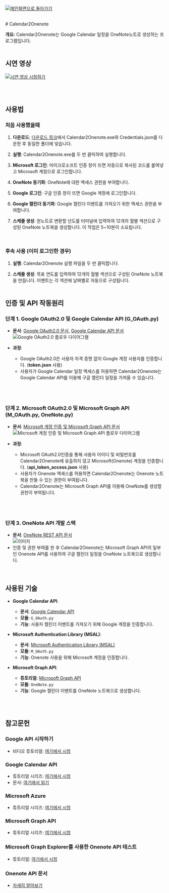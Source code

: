 [![메인화면으로 돌아가기](https://img.shields.io/badge/메인화면으로_돌아가기-blueviolet.svg)](https://github.com/juho-creator/Calendar2Onenote/blob/main/README.KR.md)

</br>
# Calendar2Onenote

**개요:** Calendar2Onenote는 Google Calendar 일정을 OneNote노트로 생성하는 프로그램입니다.
<br><br>

## 시연 영상
[![시연 영상 시청하기](https://img.youtube.com/vi/kQ-CY51pwEo/0.jpg)](https://www.youtube.com/watch?v=kQ-CY51pwEo)

<!-- 적용 가능한 경우 여기에 데모 콘텐츠 추가 -->
<br><br>

## 사용법

### 처음 사용했을때

1. **다운로드**: [다운로드 링크](https://github.com/juho-creator/OneNoteSyncScheduler/releases)에서 Calendar2Onenote.exe와 Credentials.json를 다운한 후 동일한 폴더에 넣습니다.

2. **실행**: Calendar2Onenote.exe를 두 번 클릭하여 실행합니다.

3. **Microsoft 로그인**: 마이크로소프트 인증 창이 뜨면 자동으로 복사된 코드를 붙여넣고 Microsoft 계정으로 로그인합니다.

4. **OneNote 동기화**: OneNote에 대한 액세스 권한을 부여합니다.

5. **Google 로그인**: 구글 인증 창이 뜨면 Google 계정에 로그인합니다.

6. **Google 캘린더 동기화**: Google 캘린더 이벤트를 가져오기 위한 액세스 권한을 부여합니다.

7. **스케줄 생성**: 원노트로 변환할 년도를 터미널에 입력하여 12개의 월별 섹션으로 구성된 OneNote 노트북을 생성합니다. 이 작업은 5~10분이 소요됩니다.
<br>

### 후속 사용 (이미 로그인한 경우)

1. **실행**: Calendar2Onenote 실행 파일을 두 번 클릭합니다.

2. **스케줄 생성**: 목표 연도를 입력하여 12개의 월별 섹션으로 구성된 OneNote 노트북을 만듭니다. 이벤트는 각 섹션에 날짜별로 자동으로 구성됩니다.
<br><br>


## 인증 및 API 작동원리
### 단계 1. Google OAuth2.0 및 Google Calendar API (G_OAuth.py)
- **문서**: [Google OAuth2.0 문서](https://developers.google.com/workspace/guides/auth-overview?hl=ko), [Google Calendar API 문서](https://developers.google.com/calendar/api/quickstart/python?hl=ko)
<br>![Google OAuth2.0 플로우 다이어그램](https://github.com/juho-creator/OneNoteSyncScheduler/assets/72856990/26717732-7e98-4da7-b845-eebff57423e6)

- **과정**:
  - Google OAuth2.0은 사용자 자격 증명 없이 Google 계정 사용자를 인증합니다. (**token.json** 사용)
  - 사용자가 Google Calendar 일정 액세스를 허용하면 Calendar2Onenote는 Google Calendar API를 이용해 구글 캘린더 일정을 가져올 수 있습니다. <br><br><br><br>






### 단계 2. Microsoft OAuth2.0 및 Microsoft Graph API (M_OAuth.py, OneNote.py)
- **문서**: [Microsoft 계정 인증 및 Microsoft Graph API 문서](https://learn.microsoft.com/en-us/azure/active-directory/develop/msal-authentication-flows)
<br>![Microsoft 계정 인증 및 Microsoft Graph API 플로우 다이어그램](https://github.com/juho-creator/OneNoteSyncScheduler/assets/72856990/e1df5d9b-e7e4-4e8f-8bba-fb4b8e718fab)

- **과정**:
  - Microsoft OAuth2.0인증을 통해 사용자 아이디 및 비밀번호를 Calendar2Onenote에 유출하지 않고 Microsoft(Onenote) 계정을 인증합니다. (**api_token_access.json** 사용)
  - 사용자가 Onenote 액세스를 허용하면 Calendar2Onenote는 Onenote 노트북을 만들 수 있는 권한이 부여됩니다.
  - Calendar2Onenote는 Microsoft Graph API를 이용해 OneNote를 생성할 권한이 부여됩니다.<br><br><br><br>
    


### 단계 3. OneNote API 개발 스택 <br>
- **문서**: [OneNote REST API 문서](https://learn.microsoft.com/en-us/graph/api/resources/onenote-api-overview?view=graph-rest-1.0) <br>
![이미지](https://github.com/juho-creator/OneNoteSyncScheduler/assets/72856990/df597c54-752f-44ed-9967-abe356bb24c2)
- 인증 및 권한 부여를 한 후 Calendar2Onenote는 Microsoft Graph API의 일부인 Onenote API를 사용하여 구글 캘린더 일정을 OneNote 노트북으로 생성합니다. <br>
<br><br>

## 사용된 기술
  
- **Google Calendar API**: 
  - **문서**: [Google Calendar API](https://developers.google.com/calendar/api/quickstart/python?hl=ko)
  - **모듈**: `G_OAuth.py`
  - **기능**: 사용자 캘린더 이벤트를 가져오기 위해 Google 계정을 인증합니다.
  
- **Microsoft Authentication Library (MSAL)**: 
  - **문서**: [Microsoft Authentication Library (MSAL)](https://github.com/AzureAD/microsoft-authentication-library-for-python)
  - **모듈**: `M_OAuth.py`
  - **기능**: Onenote 사용을 위해 Microsoft 계정을 인증합니다.


  
- **Microsoft Graph API**: 
  - **튜토리얼**: [Microsoft Graph API](https://www.youtube.com/watch?v=AjOfAQCZsJU&list=PL3JVwFmb_BnT9Ti0MMRj5nPF7XoN-4MQx&index=2)
  - **모듈**: `OneNote.py`
  - **기능**: Google 캘린더 이벤트를 OneNote 노트북으로 생성합니다.

<br><br>
## 참고문헌

### Google API 시작하기
- 비디오 튜토리얼: [여기에서 시청](https://www.youtube.com/watch?v=I5ili_1G0Vk)

### Google Calendar API
- 튜토리얼 시리즈: [여기에서 시청](https://www.youtube.com/watch?v=1JkKtGFnua8&list=PL3JVwFmb_BnTO_sppfTh3VkPhfDWRY5on)
- 문서: [여기에서 읽기](https://developers.google.com/calendar/api/quickstart/python)

### Microsoft Azure
- 튜토리얼 시리즈: [여기에서 시청](https://www.youtube.com/watch?v=BErur8WwAsg&list=PL3JVwFmb_BnQ8zwvN4OmP-fYpwJXg47Z6)

### Microsoft Graph API
- 튜토리얼 시리즈: [여기에서 시청](https://www.youtube.com/watch?v=7ywUs54eGBo&list=PL3JVwFmb_BnT9Ti0MMRj5nPF7XoN-4MQx)

### Microsoft Graph Explorer를 사용한 Onenote API 테스트
- 튜토리얼: [여기에서 시청](https://www.youtube.com/watch?v=VXd4OeQU1ek)

### Onenote API 문서
- [자세히 알아보기](https://learn.microsoft.com/en-us/graph/api/resources/onenote-api-overview?view=graph-rest-1.0)
